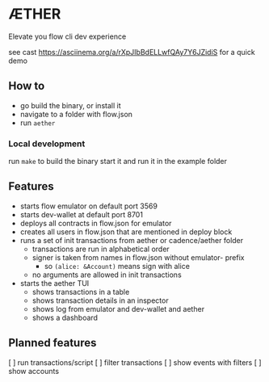 # ÆTHER

Elevate you flow cli dev experience

see cast https://asciinema.org/a/rXpJIbBdELLwfQAy7Y6JZidiS for a quick demo

## How to

- go build the binary, or install it
- navigate to a folder with flow.json
- run `aether`

### Local development

run `make` to build the binary start it and run it in the example folder


## Features
 - starts flow emulator on default port 3569
 - starts dev-wallet at default port 8701
 - deploys all contracts in flow.json for emulator
 - creates all users in flow.json that are mentioned in deploy block
 - runs a set of init transactions from aether or cadence/aether folder
    - transactions are run in alphabetical order
    - signer is taken from names in flow.json without emulator- prefix
        - so `(alice: &Account)` means sign with alice
    - no arguments are allowed in init transactions 
 - starts the aether TUI
    - shows transactions in a table
    - shows transaction details in an inspector
    - shows log from emulator and dev-wallet and aether 
    - shows a dashboard


## Planned features
[ ] run transactions/script
[ ] filter transactions 
[ ] show events with filters
[ ] show accounts
